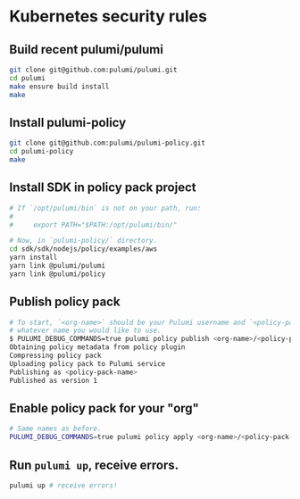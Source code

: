 # Kubernetes security rules

## Build recent pulumi/pulumi

```sh
git clone git@github.com:pulumi/pulumi.git
cd pulumi
make ensure build install
make
```

## Install pulumi-policy

```sh
git clone git@github.com:pulumi/pulumi-policy.git
cd pulumi-policy
make
```

## Install SDK in policy pack project

```sh
# If `/opt/pulumi/bin` is not on your path, run:
#
#     export PATH="$PATH:/opt/pulumi/bin/"

# Now, in `pulumi-policy/` directory.
cd sdk/sdk/nodejs/policy/examples/aws
yarn install
yarn link @pulumi/pulumi
yarn link @pulumi/policy
```

## Publish policy pack

```sh
# To start, `<org-name>` should be your Pulumi username and `<policy-pack-name>` should be
# whatever name you would like to use.
$ PULUMI_DEBUG_COMMANDS=true pulumi policy publish <org-name>/<policy-pack-name>
Obtaining policy metadata from policy plugin
Compressing policy pack
Uploading policy pack to Pulumi service
Publishing as <policy-pack-name>
Published as version 1
```

## Enable policy pack for your "org"

```sh
# Same names as before.
PULUMI_DEBUG_COMMANDS=true pulumi policy apply <org-name>/<policy-pack-name> <version>
```

## Run `pulumi up`, receive errors.

```sh
pulumi up # receive errors!
```
